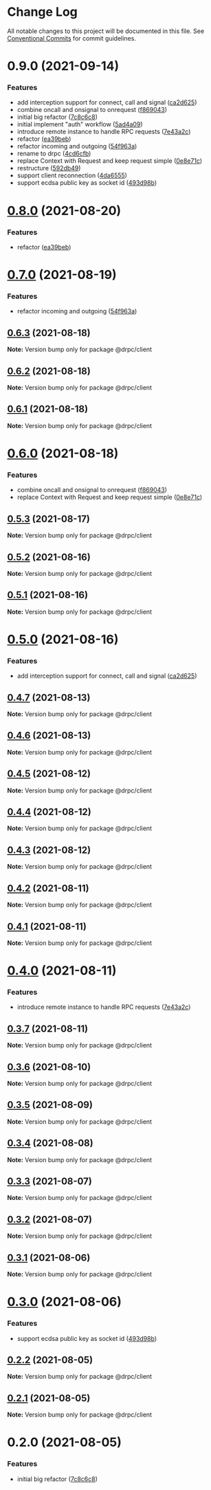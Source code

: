 # Change Log

All notable changes to this project will be documented in this file.
See [Conventional Commits](https://conventionalcommits.org) for commit guidelines.

# 0.9.0 (2021-09-14)


### Features

* add interception support for connect, call and signal ([ca2d625](https://gitr.net/mindary/drpc/commits/ca2d625c216f18420c7d5c73ed26296ca9297974))
* combine oncall and onsignal to onrequest ([f869043](https://gitr.net/mindary/drpc/commits/f869043438070e3188c06dfdea94b093ed984685))
* initial big refactor ([7c8c6c8](https://gitr.net/mindary/drpc/commits/7c8c6c813f12b4d686b4f59feab4c4abc01e30e6))
* initial implement "auth" workflow ([5ad4a09](https://gitr.net/mindary/drpc/commits/5ad4a09ac440fcb88755c08c0d856f0043cd5264))
* introduce remote instance to handle RPC requests ([7e43a2c](https://gitr.net/mindary/drpc/commits/7e43a2c18a8d56c9a9bbf67745df891bef397363))
* refactor ([ea39beb](https://gitr.net/mindary/drpc/commits/ea39bebef040ff8e0cfba515742776b8bfb9bc5e))
* refactor incoming and outgoing ([54f963a](https://gitr.net/mindary/drpc/commits/54f963ac12c3e3c2140ae3dd5e183f860271f268))
* rename to drpc ([4cd6cfb](https://gitr.net/mindary/drpc/commits/4cd6cfbb25b69308ce11d3fff9f5523a5620e403))
* replace Context with Request and keep request simple ([0e8e71c](https://gitr.net/mindary/drpc/commits/0e8e71c0d086d46c1b70a5a951224970bc4d2105))
* restructure ([592db49](https://gitr.net/mindary/drpc/commits/592db495d2a5619a12da71a2b0fd20ae5d236a8c))
* support client reconnection ([4da6555](https://gitr.net/mindary/drpc/commits/4da655522191b651b18a854316bc2eaebcf02692))
* support ecdsa public key as socket id ([493d98b](https://gitr.net/mindary/drpc/commits/493d98b2f924ae1c5dbf25ef5603082c3f35f928))





# [0.8.0](https://gitr.net/mindary/drpc/compare/@drpc/client@0.7.0...@drpc/client@0.8.0) (2021-08-20)


### Features

* refactor ([ea39beb](https://gitr.net/mindary/drpc/commits/ea39bebef040ff8e0cfba515742776b8bfb9bc5e))





# [0.7.0](https://gitr.net/mindary/drpc/compare/@drpc/client@0.6.3...@drpc/client@0.7.0) (2021-08-19)


### Features

* refactor incoming and outgoing ([54f963a](https://gitr.net/mindary/drpc/commits/54f963ac12c3e3c2140ae3dd5e183f860271f268))





## [0.6.3](https://gitr.net/mindary/drpc/compare/@drpc/client@0.6.2...@drpc/client@0.6.3) (2021-08-18)

**Note:** Version bump only for package @drpc/client





## [0.6.2](https://gitr.net/mindary/drpc/compare/@drpc/client@0.6.1...@drpc/client@0.6.2) (2021-08-18)

**Note:** Version bump only for package @drpc/client





## [0.6.1](https://gitr.net/mindary/drpc/compare/@drpc/client@0.6.0...@drpc/client@0.6.1) (2021-08-18)

**Note:** Version bump only for package @drpc/client





# [0.6.0](https://gitr.net/mindary/drpc/compare/@drpc/client@0.5.3...@drpc/client@0.6.0) (2021-08-18)


### Features

* combine oncall and onsignal to onrequest ([f869043](https://gitr.net/mindary/drpc/commits/f869043438070e3188c06dfdea94b093ed984685))
* replace Context with Request and keep request simple ([0e8e71c](https://gitr.net/mindary/drpc/commits/0e8e71c0d086d46c1b70a5a951224970bc4d2105))





## [0.5.3](https://gitr.net/mindary/drpc/compare/@drpc/client@0.5.2...@drpc/client@0.5.3) (2021-08-17)

**Note:** Version bump only for package @drpc/client





## [0.5.2](https://gitr.net/mindary/drpc/compare/@drpc/client@0.5.1...@drpc/client@0.5.2) (2021-08-16)

**Note:** Version bump only for package @drpc/client





## [0.5.1](https://gitr.net/mindary/drpc/compare/@drpc/client@0.5.0...@drpc/client@0.5.1) (2021-08-16)

**Note:** Version bump only for package @drpc/client





# [0.5.0](https://gitr.net/mindary/drpc/compare/@drpc/client@0.4.7...@drpc/client@0.5.0) (2021-08-16)


### Features

* add interception support for connect, call and signal ([ca2d625](https://gitr.net/mindary/drpc/commits/ca2d625c216f18420c7d5c73ed26296ca9297974))





## [0.4.7](https://gitr.net/mindary/drpc/compare/@drpc/client@0.4.6...@drpc/client@0.4.7) (2021-08-13)

**Note:** Version bump only for package @drpc/client





## [0.4.6](https://gitr.net/mindary/drpc/compare/@drpc/client@0.4.5...@drpc/client@0.4.6) (2021-08-13)

**Note:** Version bump only for package @drpc/client





## [0.4.5](https://gitr.net/mindary/drpc/compare/@drpc/client@0.4.4...@drpc/client@0.4.5) (2021-08-12)

**Note:** Version bump only for package @drpc/client





## [0.4.4](https://gitr.net/mindary/drpc/compare/@drpc/client@0.4.3...@drpc/client@0.4.4) (2021-08-12)

**Note:** Version bump only for package @drpc/client





## [0.4.3](https://gitr.net/mindary/drpc/compare/@drpc/client@0.4.2...@drpc/client@0.4.3) (2021-08-12)

**Note:** Version bump only for package @drpc/client





## [0.4.2](https://gitr.net/mindary/drpc/compare/@drpc/client@0.4.1...@drpc/client@0.4.2) (2021-08-11)

**Note:** Version bump only for package @drpc/client





## [0.4.1](https://gitr.net/mindary/drpc/compare/@drpc/client@0.4.0...@drpc/client@0.4.1) (2021-08-11)

**Note:** Version bump only for package @drpc/client





# [0.4.0](https://gitr.net/mindary/drpc/compare/@drpc/client@0.3.7...@drpc/client@0.4.0) (2021-08-11)


### Features

* introduce remote instance to handle RPC requests ([7e43a2c](https://gitr.net/mindary/drpc/commits/7e43a2c18a8d56c9a9bbf67745df891bef397363))





## [0.3.7](https://gitr.net/mindary/drpc/compare/@drpc/client@0.3.6...@drpc/client@0.3.7) (2021-08-11)

**Note:** Version bump only for package @drpc/client





## [0.3.6](https://gitr.net/mindary/drpc/compare/@drpc/client@0.3.5...@drpc/client@0.3.6) (2021-08-10)

**Note:** Version bump only for package @drpc/client





## [0.3.5](https://gitr.net/mindary/drpc/compare/@drpc/client@0.3.4...@drpc/client@0.3.5) (2021-08-09)

**Note:** Version bump only for package @drpc/client





## [0.3.4](https://gitr.net/mindary/drpc/compare/@drpc/client@0.3.3...@drpc/client@0.3.4) (2021-08-08)

**Note:** Version bump only for package @drpc/client





## [0.3.3](https://gitr.net/mindary/drpc/compare/@drpc/client@0.3.2...@drpc/client@0.3.3) (2021-08-07)

**Note:** Version bump only for package @drpc/client





## [0.3.2](https://gitr.net/mindary/drpc/compare/@drpc/client@0.3.1...@drpc/client@0.3.2) (2021-08-07)

**Note:** Version bump only for package @drpc/client





## [0.3.1](https://gitr.net/mindary/drpc/compare/@drpc/client@0.3.0...@drpc/client@0.3.1) (2021-08-06)

**Note:** Version bump only for package @drpc/client





# [0.3.0](https://gitr.net/mindary/drpc/compare/@drpc/client@0.2.2...@drpc/client@0.3.0) (2021-08-06)


### Features

* support ecdsa public key as socket id ([493d98b](https://gitr.net/mindary/drpc/commits/493d98b2f924ae1c5dbf25ef5603082c3f35f928))





## [0.2.2](https://gitr.net/mindary/drpc/compare/@drpc/client@0.2.1...@drpc/client@0.2.2) (2021-08-05)

**Note:** Version bump only for package @drpc/client





## [0.2.1](https://gitr.net/mindary/drpc/compare/@drpc/client@0.2.0...@drpc/client@0.2.1) (2021-08-05)

**Note:** Version bump only for package @drpc/client





# 0.2.0 (2021-08-05)


### Features

* initial big refactor ([7c8c6c8](https://gitr.net/mindary/drpc/commits/7c8c6c813f12b4d686b4f59feab4c4abc01e30e6))
